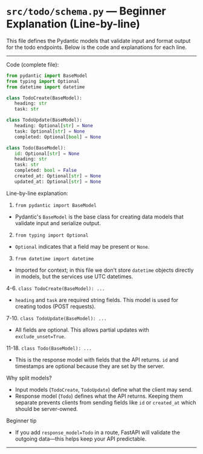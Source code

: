 
# `src/todo/schema.py` — Beginner Explanation (Line-by-line)

This file defines the Pydantic models that validate input and format output for the todo endpoints. Below is the code and explanations for each line.

---

Code (complete file):

```python
from pydantic import BaseModel
from typing import Optional
from datetime import datetime

class TodoCreate(BaseModel):
   heading: str
   task: str

class TodoUpdate(BaseModel):
   heading: Optional[str] = None
   task: Optional[str] = None
   completed: Optional[bool] = None

class Todo(BaseModel):
   id: Optional[str] = None
   heading: str
   task: str
   completed: bool = False
   created_at: Optional[str] = None
   updated_at: Optional[str] = None
```

Line-by-line explanation:

1. `from pydantic import BaseModel`
  - Pydantic's `BaseModel` is the base class for creating data models that validate input and serialize output.

2. `from typing import Optional`
  - `Optional` indicates that a field may be present or `None`.

3. `from datetime import datetime`
  - Imported for context; in this file we don't store `datetime` objects directly in models, but the services use UTC datetimes.

4-6. `class TodoCreate(BaseModel): ...`
  - `heading` and `task` are required string fields. This model is used for creating todos (POST requests).

7-10. `class TodoUpdate(BaseModel): ...`
  - All fields are optional. This allows partial updates with `exclude_unset=True`.

11-18. `class Todo(BaseModel): ...`
  - This is the response model with fields that the API returns. `id` and timestamps are optional because they are set by the server.

Why split models?
- Input models (`TodoCreate`, `TodoUpdate`) define what the client may send.
- Response model (`Todo`) defines what the API returns. Keeping them separate prevents clients from sending fields like `id` or `created_at` which should be server-owned.

Beginner tip
- If you add `response_model=Todo` in a route, FastAPI will validate the outgoing data—this helps keep your API predictable.

---
